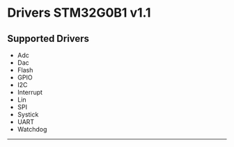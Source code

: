 # Drivers STM32G0B1 v1.1

## Supported Drivers

- Adc
- Dac
- Flash
- GPIO
- I2C
- Interrupt
- Lin
- SPI
- Systick
- UART
- Watchdog

---